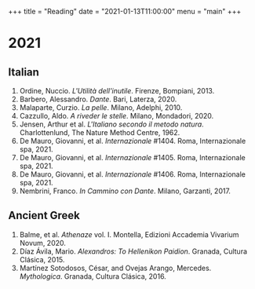 +++
title = "Reading"
date = "2021-01-13T11:00:00"
menu = "main"
+++
# 2021
## Italian
1. Ordine, Nuccio. _L'Utilità dell'inutile_. Firenze, Bompiani, 2013.
2. Barbero, Alessandro. _Dante_. Bari, Laterza, 2020.
3. Malaparte, Curzio. _La pelle_. Milano, Adelphi, 2010.
4. Cazzullo, Aldo. _A riveder le stelle_. Milano, Mondadori, 2020.
5. Jensen, Arthur et al. _L'Italiano secondo il metodo natura_. Charlottenlund, The Nature Method Centre, 1962.
6. De Mauro, Giovanni, et al. _Internazionale_ #1404. Roma, Internazionale spa, 2021.
7. De Mauro, Giovanni, et al. _Internazionale_ #1405. Roma, Internazionale spa, 2021.
8. De Mauro, Giovanni, et al. _Internazionale_ #1406. Roma, Internazionale spa, 2021.
9. Nembrini, Franco. _In Cammino con Dante_. Milano, Garzanti, 2017.
## Ancient Greek
1. Balme, et al. _Athenaze_ vol. I. Montella, Edizioni Accademia Vivarium Novum, 2020.
2. Díaz Ávila, Mario. _Alexandros: To Hellenikon Paidion_. Granada, Cultura Clásica, 2015.
3. Martínez Sotodosos, César, and Ovejas Arango, Mercedes. _Mythologica_. Granada, Cultura Clásica, 2016.